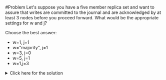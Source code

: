 #Problem
Let's suppose you have a five member replica set and want to assure that writes are committed to the journal and are acknowledged by at least 3 nodes before you proceed forward. What would be the appropriate settings for w and j?

Choose the best answer:
 - w=1, j=1
 - w="majority", j=1
 - w=3, j=0
 - w=5, j=1
 - w=1,j=3

<details>
  <summary>Click here for the solution</summary>
  - w="majority", j=1
</details>
